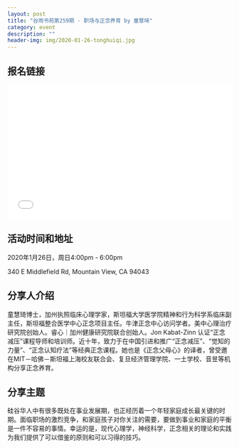 ```yaml
---
layout: post
title: "谷雨书苑第259期 - 职场与正念养育 by 童慧琦"
category: event
description: ""
header-img: img/2020-01-26-tonghuiqi.jpg
---
```


## 报名链接
<div style="width:100%; text-align:left;" ><iframe src="//eventbrite.com/tickets-external?eid=89502310821&ref=etckt" frameborder="0" height="300" width="100%" vspace="0" hspace="0" marginheight="5" marginwidth="5" scrolling="auto" allowtransparency="true"></iframe></div>

## 活动时间和地址
2020年1月26日，周日4:00pm - 6:00pm

340 E Middlefield Rd, Mountain View, CA 94043

## 分享人介绍
童慧琦博士，加州执照临床心理学家，斯坦福大学医学院精神和行为科学系临床副主任，斯坦福整合医学中心正念项目主任。牛津正念中心访问学者。美中心理治疗研究院创始人。睿心｜加州健康研究院联合创始人。Jon Kabat-Zinn 认证“正念减压”课程导师和培训师。近十年，致力于在中国引进和推广“正念减压”、“觉知的力量”、“正念认知疗法”等经典正念课程。她也是《正念父母心》的译者，曾受邀在MIT－哈佛－斯坦福上海校友联合会、复旦经济管理学院、一土学校、音昱等机构分享正念养育。 


## 分享主题
硅谷华人中有很多既处在事业发展期，也正经历着一个年轻家庭成长最关键的时期。面临职场的激烈竞争，和家庭孩子对你关注的需要，要做到事业和家庭的平衡是一件不容易的事情。幸运的是，现代心理学，神经科学，正念相关的理论和实践为我们提供了可以借鉴的原则和可以习得的技巧。
